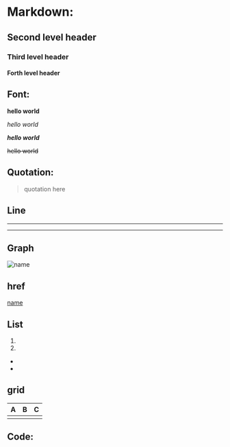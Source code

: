 

# Markdown:



## Second level header

### Third level header

#### Forth level header



## Font:

**hello world**

*hello world*

***hello world***

~~hello world~~



## Quotation:

> quotation here



## Line

***

---



## Graph

![name]()



## href

[name]()



## List

1. 
2.  

- 
-  



 ## grid

| A    | B    | C    |
| ---- | ---- | ---- |
|      |      |      |



## Code:

```java


```



```Python
```









